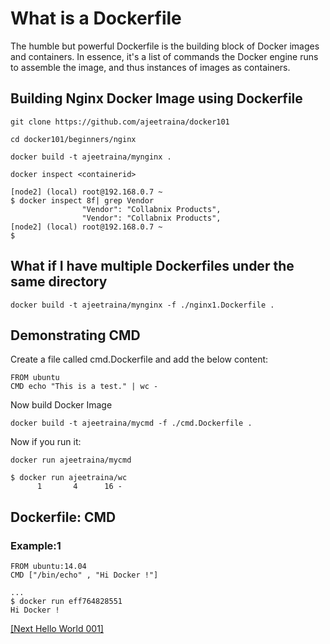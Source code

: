 # What is a Dockerfile

The humble but powerful Dockerfile is the building block of Docker images and containers. In essence, it's a list of commands the Docker engine runs to assemble the image, and thus instances of images as containers.

## Building Nginx Docker Image using Dockerfile

```docker
git clone https://github.com/ajeetraina/docker101

cd docker101/beginners/nginx

docker build -t ajeetraina/mynginx .

docker inspect <containerid>

[node2] (local) root@192.168.0.7 ~
$ docker inspect 8f| grep Vendor
                "Vendor": "Collabnix Products",
                "Vendor": "Collabnix Products",
[node2] (local) root@192.168.0.7 ~
$
```

## What if I have multiple Dockerfiles under the same directory

```docker
docker build -t ajeetraina/mynginx -f ./nginx1.Dockerfile .
```

## Demonstrating CMD

Create a file called cmd.Dockerfile and add the below content:

```docker
FROM ubuntu
CMD echo "This is a test." | wc -
```

Now build Docker Image

```docker
docker build -t ajeetraina/mycmd -f ./cmd.Dockerfile .
```

Now if you run it:

```docker
docker run ajeetraina/mycmd

$ docker run ajeetraina/wc
      1       4      16 -
```

## Dockerfile: CMD

### Example:1

```docker
FROM ubuntu:14.04
CMD ["/bin/echo" , "Hi Docker !"]
```

```docker
...
$ docker run eff764828551
Hi Docker !
```

[[Next Hello World 001]](https://github.com/ajeetraina/docker101/blob/master/beginners/hello-world-001.md)
